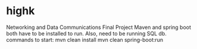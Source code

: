 # highk
Networking and Data Communications Final Project
 Maven and spring boot both have to be installed to run. Also, need to be running SQL db. 
 commands to start: mvn clean install
                    mvn clean spring-boot:run
